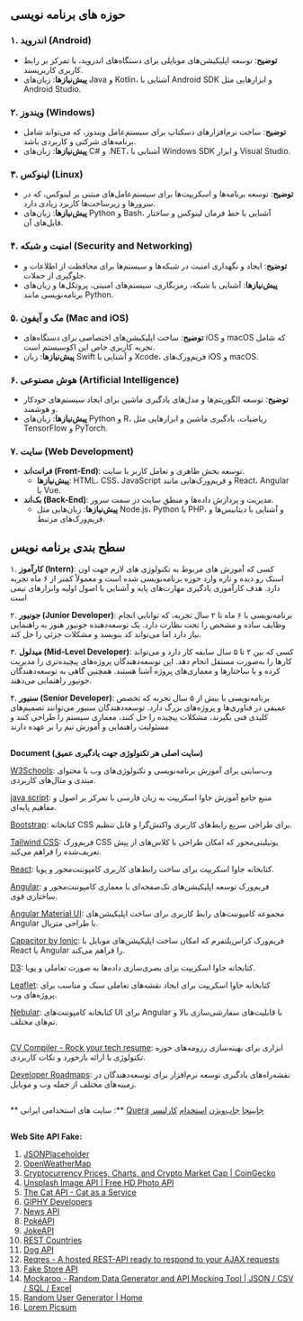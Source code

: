 ## حوزه های برنامه نویسی

### ۱. **اندروید (Android)**
   - **توضیح**: توسعه اپلیکیشن‌های موبایلی برای دستگاه‌های اندروید، با تمرکز بر رابط کاربری کاربرپسند.
   - **پیش‌نیازها**:
    زبان‌های Java و Kotlin، آشنایی با Android SDK و ابزارهایی مثل Android Studio.

### ۲. **ویندوز (Windows)**
   - **توضیح**: ساخت نرم‌افزارهای دسکتاپ برای سیستم‌عامل ویندوز، که می‌تواند شامل برنامه‌های شرکتی و کاربردی باشد.
   - **پیش‌نیازها**:
    زبان‌های C# و .NET، آشنایی با Windows SDK و ابزار Visual Studio.

### ۳. **لینوکس (Linux)**
   - **توضیح**: توسعه برنامه‌ها و اسکریپت‌ها برای سیستم‌عامل‌های مبتنی بر لینوکس، که در سرورها و زیرساخت‌ها کاربرد زیادی دارد.
   - **پیش‌نیازها**:
    زبان‌های Python و Bash، آشنایی با خط فرمان لینوکس و ساختار فایل‌های آن.

### ۴. **امنیت و شبکه (Security and Networking)**
   - **توضیح**: ایجاد و نگهداری امنیت در شبکه‌ها و سیستم‌ها برای محافظت از اطلاعات و جلوگیری از حملات.
   - **پیش‌نیازها**:
    آشنایی با شبکه، رمزنگاری، سیستم‌های امنیتی، پروتکل‌ها و زبان‌های برنامه‌نویسی مانند Python.

### ۵. **مک و آیفون (Mac and iOS)**
   - **توضیح**: ساخت اپلیکیشن‌های اختصاصی برای دستگاه‌های iOS و macOS که شامل تجربه کاربری خاص این اکوسیستم است.
   - **پیش‌نیازها**:
    زبان Swift و آشنایی با Xcode، فریم‌ورک‌های iOS و macOS.

### ۶. **هوش مصنوعی (Artificial Intelligence)**
   - **توضیح**: توسعه الگوریتم‌ها و مدل‌های یادگیری ماشین برای ایجاد سیستم‌های خودکار و هوشمند.
   - **پیش‌نیازها**: 
   زبان‌های Python و R، ریاضیات، یادگیری ماشین و ابزارهایی مثل TensorFlow و PyTorch.

### ۷. **سایت (Web Development)**
   - **فرانت‌اند (Front-End)**: توسعه بخش ظاهری و تعامل کاربر با سایت.
      - **پیش‌نیازها**:
       HTML، CSS، JavaScript و فریم‌ورک‌هایی مانند React، Angular یا Vue.
   - **بک‌اند (Back-End)**: مدیریت و پردازش داده‌ها و منطق سایت در سمت سرور.
      - **پیش‌نیازها**: 
      زبان‌هایی مثل Node.js، Python یا PHP، و آشنایی با دیتابیس‌ها و فریم‌ورک‌های مرتبط.

## سطح بندی برنامه نویس
۱. **کارآموز (Intern)**: 
کسی که آموزش های مربوط به تکنولوژی های لازم حهت اون استک رو دیده و تازه وارد حوزه برنامه‌نویسی شده است و معمولاً کمتر از ۶ ماه تجربه دارد. هدف کارآموزی یادگیری مهارت‌های پایه و آشنایی با اصول اولیه وابزارهای تیمی است 

۲. **جونیور (Junior Developer)**:
 برنامه‌نویسی با ۶ ماه تا ۲ سال تجربه، که توانایی انجام وظایف ساده و مشخص را تحت نظارت دارد. یک توسعه‌دهنده جونیور هنوز به راهنمایی نیاز دارد اما می‌تواند کد بنویسد و مشکلات جزئی را حل کند.

۳. **میدلول (Mid-Level Developer)**:
 کسی که بین ۲ تا ۵ سال سابقه کار دارد و می‌تواند کارها را به‌صورت مستقل انجام دهد. این توسعه‌دهندگان پروژه‌های پیچیده‌تری را مدیریت کرده و با ساختارها و معماری‌های پروژه آشنا هستند. همچنین گاهی به توسعه‌دهندگان جونیور راهنمایی می‌دهند.

۴. **سنیور (Senior Developer)**:
 برنامه‌نویسی با بیش از ۵ سال تجربه که تخصص عمیقی در فناوری‌ها و پروژه‌های بزرگ دارد. توسعه‌دهندگان سنیور می‌توانند تصمیم‌های کلیدی فنی بگیرند، مشکلات پیچیده را حل کنند، معماری سیستم را طراحی کنند و مسئولیت راهنمایی و آموزش تیم را بر عهده دارند
 ##
##
**Document (سایت اصلی هر تکنولوژی جهت یادگیری عمیق)**

[W3Schools](https://www.w3schools.com/default.asp): وب‌سایتی برای آموزش برنامه‌نویسی و تکنولوژی‌های وب با محتوای مبتدی و مثال‌های کاربردی.

[java script](https://fa.javascript.info/intro): منبع جامع آموزش جاوا اسکریپت به زبان فارسی با تمرکز بر اصول و مفاهیم پایه‌ای.

[Bootstrap](https://getbootstrap.com/): کتابخانه CSS برای طراحی سریع رابط‌های کاربری واکنش‌گرا و قابل تنظیم.

[Tailwind CSS](https://tailwindcss.com/docs/installation): فریم‌ورک CSS یوتیلیتی‌محور که امکان طراحی با کلاس‌های از پیش تعریف‌شده را فراهم می‌کند.

[React](https://reactjs.org/docs/create-a-new-react-app.html): کتابخانه جاوا اسکریپت برای ساخت رابط‌های کاربری کامپوننت‌محور و پویا.

[Angular](https://angular.dev/tutorials/learn-angular/1-components-in-angular/): فریم‌ورک توسعه اپلیکیشن‌های تک‌صفحه‌ای با معماری کامپوننت‌محور و ساختاری قوی.

[Angular Material UI](https://material.angular.io/): مجموعه کامپوننت‌های رابط کاربری برای ساخت اپلیکیشن‌های Angular با طراحی متریال.

[Capacitor by Ionic](https://capacitorjs.com/): فریم‌ورک کراس‌پلتفرم که امکان ساخت اپلیکیشن‌های موبایل با React یا Angular را فراهم می‌کند.

[D3](https://d3js.org/): کتابخانه جاوا اسکریپت برای بصری‌سازی داده‌ها به صورت تعاملی و پویا.

[Leaflet](https://leafletjs.com/): کتابخانه جاوا اسکریپت برای ایجاد نقشه‌های تعاملی سبک و مناسب برای پروژه‌های وب.

[Nebular](https://akveo.github.io/nebular/): کتابخانه کامپوننت‌های UI برای Angular با قابلیت‌های سفارشی‌سازی بالا و تم‌های مختلف.

##
[CV Compiler - Rock your tech resume](https://cvcompiler.com/): ابزاری برای بهینه‌سازی رزومه‌های حوزه تکنولوژی با ارائه بازخورد و نکات کاربردی.

[Developer Roadmaps](https://roadmap.sh/): نقشه‌راه‌های یادگیری توسعه نرم‌افزار برای توسعه‌دهندگان در زمینه‌های مختلف از جمله وب و موبایل.
##
**  سایت های استخدامی ایرانی ‌:**
[Quera](https://quera.org/dashboard)
[جابینجا](https://jobinja.ir/)
[جاب‌ویژن](https://jobvision.ir/)
[استخدام](https://www.e-estekhdam.com/search/%D8%A7%D8%B3%D8%AA%D8%AE%D8%AF%D8%A7%D9%85-%D8%A2%D9%82%D8%A7-%D9%85%D8%B4%D8%A7%D8%BA%D9%84-%DA%A9%D8%A7%D9%85%D9%BE%DB%8C%D9%88%D8%AA%D8%B1-%D9%86%D8%B1%D9%85%E2%80%8C%D8%A7%D9%81%D8%B2%D8%A7%D8%B1-IT-%D8%A8%D8%B5%D9%88%D8%B1%D8%AA-%D8%AF%D9%88%D8%B1%DA%A9%D8%A7%D8%B1%DB%8C--%DA%A9%D8%A7%D8%B1%D8%A2%D9%85%D9%88%D8%B2%DB%8C)
[کارلنسر](https://www.karlancer.com/panel/dashboard)
##
**Web Site API Fake:**

 1. [JSONPlaceholder](https://jsonplaceholder.typicode.com/)
 2. [OpenWeatherMap](https://openweathermap.org/city/132144)
 3. [Cryptocurrency Prices, Charts, and Crypto Market Cap | CoinGecko](https://www.coingecko.com/)
 4. [Unsplash Image API | Free HD Photo API](https://unsplash.com/developers)
 5. [The Cat API - Cat as a Service](https://thecatapi.com/)
 6. [GIPHY Developers](https://developers.giphy.com/)
 7. [News API](https://newsapi.org/)
 8. [PokéAPI](https://pokeapi.co/)
 9. [JokeAPI](https://sv443.net/jokeapi/v2/)
 10. [REST Countries](https://restcountries.com/)
 11. [Dog API](https://dog.ceo/dog-api/)
 12. [Reqres - A hosted REST-API ready to respond to your AJAX requests](https://reqres.in/)
 13. [Fake Store API](https://fakestoreapi.com/)
 14. [Mockaroo - Random Data Generator and API Mocking Tool | JSON / CSV / SQL / Excel](https://mockaroo.com/)
 15. [Random User Generator | Home](https://randomuser.me/)
 16. [Lorem Picsum](https://picsum.photos/)
  

